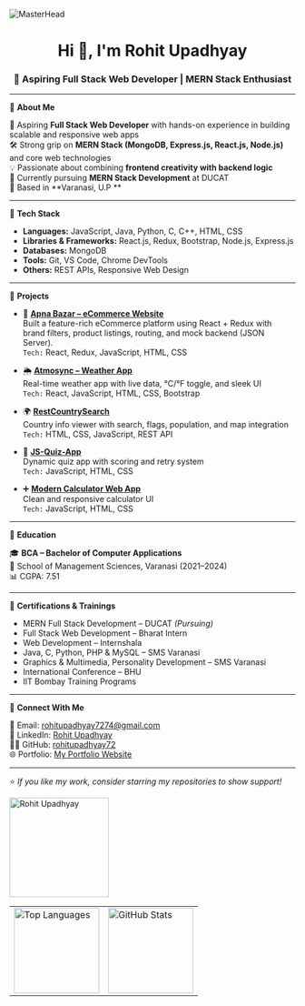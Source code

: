 ![MasterHead](https://greymatter.com/wp-content/uploads/2021/12/ezgif.com-optimize.gif)

<h1 align="center">Hi 👋, I'm Rohit Upadhyay</h1>
<h3 align="center">🚀 Aspiring Full Stack Web Developer | MERN Stack Enthusiast</h3>

---

🔹 **About Me**

🎯 Aspiring **Full Stack Web Developer** with hands-on experience in building scalable and responsive web apps  
🛠️ Strong grip on **MERN Stack (MongoDB, Express.js, React.js, Node.js)** and core web technologies  
💡 Passionate about combining **frontend creativity with backend logic**  
🌱 Currently pursuing **MERN Stack Development** at DUCAT  
📍 Based in **Varanasi, U.P **

---

🔹 **Tech Stack**

- **Languages:** JavaScript, Java, Python, C, C++, HTML, CSS  
- **Libraries & Frameworks:** React.js, Redux, Bootstrap, Node.js, Express.js  
- **Databases:** MongoDB  
- **Tools:** Git, VS Code, Chrome DevTools  
- **Others:** REST APIs, Responsive Web Design

---

🔹 **Projects**

- 🛒 [**Apna Bazar – eCommerce Website**](https://apna-bazar-git-main-rohits-projects-1435d913.vercel.app/)  
  Built a feature-rich eCommerce platform using React + Redux with brand filters, product listings, routing, and mock backend (JSON Server).  
  `Tech:` React, Redux, JavaScript, HTML, CSS

- 🌦️ [**Atmosync – Weather App**](https://weather-app-kappa-teal-58.vercel.app/)  
  Real-time weather app with live data, °C/°F toggle, and sleek UI  
  `Tech:` React, JavaScript, HTML, CSS, Bootstrap

- 🌍 [**RestCountrySearch**](https://rohitupadhyay72.github.io/RestCountrySearch/)  
  Country info viewer with search, flags, population, and map integration  
  `Tech:` HTML, CSS, JavaScript, REST API

- 🧠 [**JS-Quiz-App**](https://rohitupadhyay72.github.io/js-quiz-app/)  
  Dynamic quiz app with scoring and retry system  
  `Tech:` JavaScript, HTML, CSS

- ➕ [**Modern Calculator Web App**](https://rohitupadhyay72.github.io/Calculator/)  
  Clean and responsive calculator UI  
  `Tech:` JavaScript, HTML, CSS

---

🔹 **Education**

🎓 **BCA – Bachelor of Computer Applications**  
📍 School of Management Sciences, Varanasi (2021–2024)  
📊 CGPA: 7.51

---

🔹 **Certifications & Trainings**

- MERN Full Stack Development – DUCAT *(Pursuing)*  
- Full Stack Web Development – Bharat Intern  
- Web Development – Internshala  
- Java, C, Python, PHP & MySQL – SMS Varanasi  
- Graphics & Multimedia, Personality Development – SMS Varanasi  
- International Conference – BHU  
- IIT Bombay Training Programs  

---

🔹 **Connect With Me**

📧 Email: [rohitupadhyay7274@gmail.com](mailto:rohitupadhyay7274@gmail.com)  
💼 LinkedIn: [Rohit Upadhyay](https://www.linkedin.com/in/rohit-upadhyay-6582062a1/)  
👨‍💻 GitHub: [rohitupadhyay72](https://github.com/rohitupadhyay72)  
🌐 Portfolio: [My Portfolio Website](https://rohitupadhyay72.github.io/my-portfolio-website/)

---

⭐ *If you like my work, consider starring my repositories to show support!*

<p align="left">
  <img width="175" src="https://komarev.com/ghpvc/?username=rohitupadhyay72&label=Profile%20views&color=0e75b6&style=flat" alt="Rohit Upadhyay" />
</p>

<table width="100%">
  <tr>
    <td>
      <img height="150"  src="https://github-readme-stats.vercel.app/api/top-langs?username=rohitupadhyay72&show_icons=true&locale=en&layout=compact" alt="Top Languages" />
    </td>
    <td>
      <img height="150"  src="https://github-readme-stats.vercel.app/api?username=rohitupadhyay72&show_icons=true&theme=radical" alt="GitHub Stats" />
    </td>
  </tr>
</table>
